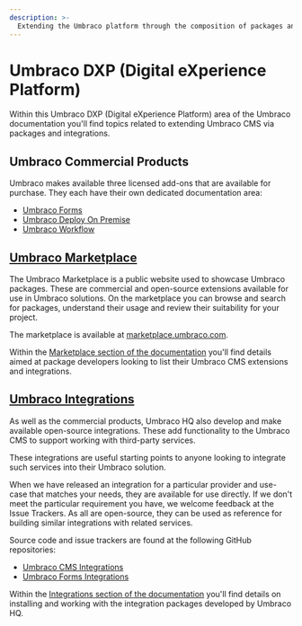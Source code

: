 ```yaml
---
description: >-
  Extending the Umbraco platform through the composition of packages and integrations.
---
```


# Umbraco DXP (Digital eXperience Platform)

Within this Umbraco DXP (Digital eXperience Platform) area of the Umbraco documentation you'll find topics related to extending Umbraco CMS via packages and integrations.

## Umbraco Commercial Products

Umbraco makes available three licensed add-ons that are available for purchase. They each have their own dedicated documentation area:

- [Umbraco Forms](https://docs.umbraco.com/umbraco-forms/)
- [Umbraco Deploy On Premise](https://docs.umbraco.com/umbraco-deploy/)
- [Umbraco Workflow](https://docs.umbraco.com/umbraco-workflow/)

## [Umbraco Marketplace](marketplace/README.md)

The Umbraco Marketplace is a public website used to showcase Umbraco packages. These are commercial and open-source extensions available for use in Umbraco solutions. On the marketplace you can browse and search for packages, understand their usage and review their suitability for your project.

The marketplace is available at [marketplace.umbraco.com](https://marketplace.umbraco.com).

Within the [Marketplace section of the documentation](marketplace/README.md) you'll find details aimed at package developers looking to list their Umbraco CMS extensions and integrations.

## [Umbraco Integrations](integrations/README.md)

As well as the commercial products, Umbraco HQ also develop and make available open-source integrations. These add functionality to the Umbraco CMS to support working with third-party services.

These integrations are useful starting points to anyone looking to integrate such services into their Umbraco solution.

When we have released an integration for a particular provider and use-case that matches your needs, they are available for use directly. If we don't meet the particular requirement you have, we welcome feedback at the Issue Trackers. As all are open-source, they can be used as reference for building similar integrations with related services.

Source code and issue trackers are found at the following GitHub repositories:

- [Umbraco CMS Integrations](https://github.com/umbraco/Umbraco.Cms.Integrations/)
- [Umbraco Forms Integrations](https://github.com/umbraco/Umbraco.Forms.Integrations/)

Within the [Integrations section of the documentation](integrations/README.md) you'll find details on installing and working with the integration packages developed by Umbraco HQ.
